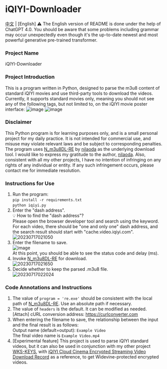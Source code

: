 # iQIYI-Downloader
[中文](https://github.com/CrymanChen/iQIYI-Downloader/blob/main/README.md) | [English]
⚠ The English version of README is done under the help of ChatGPT 4.0. You should be aware that some problems including grammar may occur unexpectedly even though it's the up-to-date newest and most powerful generative pre-trained transformer.

### Project Name
iQIYI-Downloader  

### Project Introduction
This is a program written in Python, designed to parse the m3u8 content of standard iQIYI movies and use third-party tools to download the videos.  
Currently, it supports standard movies only, meaning you should not see any of the following tags, but not limited to, on the iQIYI movie poster interface: ![image](https://github.com/CrymanChen/iQIYI-Downloader/assets/106590233/5ad10f71-2e05-4160-a421-4cb80b9e2efa)
![image](https://github.com/CrymanChen/iQIYI-Downloader/assets/106590233/84eda989-b088-4224-9316-baff4fa3a026)

### Disclaimer
This Python program is for learning purposes only, and is a small personal project for my daily practice. It is not intended for commercial use, and misuse may violate relevant laws and be subject to corresponding penalties.
The program uses [N_m3u8DL-RE](https://github.com/nilaoda/N_m3u8DL-RE) by [nilaoda](https://github.com/nilaoda) as the underlying download tool. I would like to express my gratitude to the author, [nilaoda](https://github.com/nilaoda). Also, consistent with all my other projects, I have no intention of infringing on any rights of any individual or entity. If any such infringement occurs, please contact me for immediate resolution.

### Instructions for Use
1. Run the program:  
   `pip install -r requirements.txt`  
   `python iqiyi.py`  
2. Enter the "dash address".  
   💡 How to find the "dash address"?  
   Please open the browser developer tool and search using the keyword. For each video, there should be "one and only one" dash address, and the search result should start with "cache.video.iqiyi.com".  
   ![20230717021050](https://github.com/CrymanChen/iQIYI-Downloader/assets/106590233/61f4e570-da6c-4b91-b901-8ff75f98fd94)  
3. Enter the filename to save.  
   ![image](https://github.com/CrymanChen/iQIYI-Downloader/assets/106590233/476e1aca-e8e7-46e1-8fab-1ca396d1d27d)  
   At this point, you should be able to see the status code and delay (ms).  
4. Invoke [N_m3u8DL-RE](https://github.com/nilaoda/N_m3u8DL-RE) for download.  
   ![20230717021650](https://github.com/CrymanChen/iQIYI-Downloader/assets/106590233/642ed2ee-c563-47ff-bdcb-bdc05cf434c2)  
6. Decide whether to keep the parsed .m3u8 file.  
   ![20230717022024](https://github.com/CrymanChen/iQIYI-Downloader/assets/106590233/8c037e4f-73d0-42c3-90a3-417b66fc0a29)  

### Code Annotations and Instructions
1. The value of `program = 're.exe'` should be consistent with the local path of [N_m3u8DL-RE](https://github.com/nilaoda/N_m3u8DL-RE). Use an absolute path if necessary.
2. The value of `headers` is the default. It can be modified as needed.  
   [Attach] cURL conversion address: https://curlconverter.com
3. When entering the filename to save, the relationship between the input and the final result is as follows:  
   Output name (default=output): `Example Video`  
   The final video name is `Example Video.mp4`
4. [Experimental feature] This project is used to parse iQIYI standard videos, but it can also be used in conjunction with my other project [WKS-KEYS](https://github.com/CrymanChen/WKS-KEYS), with [iQIYI Cloud Cinema Encrypted Streaming Video Download Record](https://mp.weixin.qq.com/s?__biz=Mzg2MzUyMDg5Mg==&mid=2247486660&idx=1&sn=9db713df121887183a4aff836a68a4b4&chksm=ce761dd7f90194c194a6c653cfb4a254aa8933f6379c06970324bc6d86d8c4477afa60279002#rd) as a reference, to get Widevine-protected encrypted videos.
